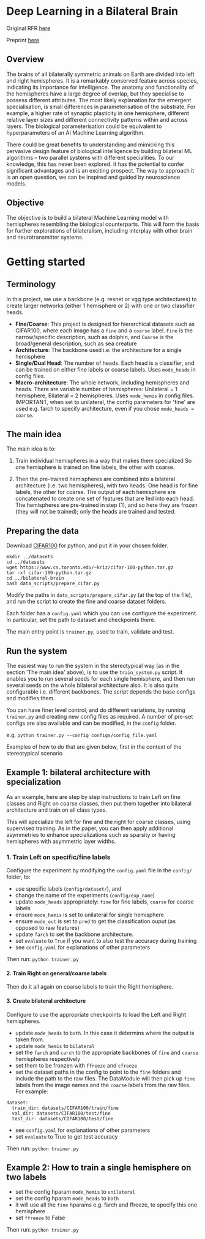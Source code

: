 # Deep Learning in a Bilateral Brain

Original RFR [here](https://wba-initiative.org/en/research/rfr/rfr-left-and-right-nn/)

Preprint [here](https://arxiv.org/abs/2209.06862)

## Overview

The brains of all bilaterally symmetric animals on Earth are divided into left and right hemispheres. It is a remarkably conserved feature across species, indicating its importance for intelligence. The anatomy and functionality of the hemispheres have a large degree of overlap, but they specialise to possess different attributes. The most likely explanation for the emergent specialisation, is small differences in parameterisation of the substrate. For example, a higher rate of synaptic plasticity in one hemisphere, different relative layer sizes and different connectivity patterns within and across layers. The biological parameterisation could be equivalent to hyperparameters of an AI Machine Learning algorithm.

There could be great benefits to understanding and mimicking this pervasive design feature of biological intelligence by building bilateral ML algorithms – two parallel systems with different specialities. To our knowledge, this has never been explored. It has the potential to confer significant advantages and is an exciting prospect. The way to approach it is an open question, we can be inspired and guided by neuroscience models.

## Objective

The objective is to build a bilateral Machine Learning model with hemispheres resembling the biological counterparts. This will form the basis for further explorations of bilateralism, including interplay with other brain and neurotransmitter systems.


# Getting started

## Terminology

In this project, we use a backbone (e.g. resnet or vgg type architectures) to create larger networks (either 1 hemisphere or 2) with one or two classifier heads.

- **Fine/Coarse**: This project is designed for hierarchical datasets such as CIFAR100, where each image has a `fine` and a `coarse` label. `Fine` is the narrow/specific description, such as dolphin, and `Coarse` is the broad/general description, such as sea creature
- **Architecture**: The backbone used i.e. the architecture for a single hemisphere
- **Single/Dual Head**: The number of heads. Each head is a classifier, and can be trained on either fine labels or coarse labels. Uses `mode_heads` in config files.
- **Macro-architecture**: The whole network, including hemispheres and heads. 
There are variable number of hemispheres: Unilateral = 1 hemisphere, Bilateral = 2 hemispheres. Uses `mode_hemis` in config files. IMPORTANT, when set to unilateral, the config parameters for 'fine' are used e.g. farch to specify architecture, even if you chose `mode_heads = coarse`.


## The main idea
The main idea is to:
1) Train individual hemispheres in a way that makes them specialized
So one hemisphere is trained on fine labels, the other with coarse.

2) Then the pre-trained hemispheres are combined into a bilateral architecture (i.e. two hemispheres), with two heads. One head is for fine labels, the other for coarse.
The output of each hemisphere are concatenated to create one set of features that are fed into each head. 
The hemispheres are pre-trained in step (1), and so here they are frozen (they will not be trained); only the heads are trained and tested.


## Preparing the data
Download [CIFAR100](https://www.cs.toronto.edu/~kriz/cifar.html) for python, and put it in your chosen folder.

```
mkdir ../datasets
cd ../datasets
wget https://www.cs.toronto.edu/~kriz/cifar-100-python.tar.gz
tar -xf cifar-100-python.tar.gz
cd ../bilateral-brain
bash data_scripts/prepare_cifar.py
```

Modify the paths in `data_scripts/prepare_cifar.py` (at the top of the file), and run the script to create the fine and coarse dataset folders.

Each folder has a `config.yaml` which you can use configure the experiment.
In particular, set the path to dataset and checkpoints there.

The main entry point is `trainer.py`, used to train, validate and test.

## Run the system
The easiest way to run the system in the stereotypical way (as in the section 'The main idea' above), is to use the `train_system.py` script. It enables you to run several seeds for each single hemisphere, and then run several seeds on the whole bilateral architecture also. It is also quite configurable i.e. different backbones.
The script depends the base configs and modifies them.

You can have finer level control, and do different variations, by running `trainer.py` and creating new config files as required. A number of pre-set configs are also available and can be modified, in the `config` folder.

e.g. ``python trainer.py --config configs/config_file.yaml``

Examples of how to do that are given below, first in the context of the stereotypical scenario


## Example 1: bilateral architecture with specialization
As an example, here are step by step instructions to train Left on fine classes and Right on coarse classes, then put them together into bilateral architecture and train on all class types.

This will specialize the left for fine and the right for coarse classes, using supervised training. As in the paper, you can then apply additional asymmetries to enhance specializations such as sparsity or having hemispheres with asymmetric layer widths.

### 1. Train Left on specific/fine labels
Configure the experiment by modifying the `config.yaml` file in the `config/` folder, to:

- use specific labels (`config/dataset/`), and
- change the name of the experiments (`config/exp_name`) 
- update `mode_heads` appropriately: `fine` for fine labels, `coarse` for coarse labels
- ensure `mode_hemis` is set to unilateral for single hemisphere
- ensure `mode_out` is set to `pred` to get the classification ouput (as opposed to raw features)
- update `farch` to set the backbone architecture. 
- set `evaluate` to `True` if you want to also test the accuracy during training
- see `config.yaml` for explanations of other parameters

Then run:
``python trainer.py``

#### 2. Train Right on general/coarse labels 
Then do it all again on coarse labels to train the Right hemisphere.

#### 3. Create bilateral architecture
Configure to use the appropriate checkpoints to load the Left and Right hemispheres.

- update `mode_heads` to `both`. In this case it determins where the output is taken from.
- update `mode_hemis` to `bilateral`
- set the `farch` and `carch` to the appropriate backbones of `fine` and `coarse` hemispheres respectively
- set them to be fronzen with `ffreeze` and `cfreeze`
- set the dataset paths in the config to point to the `fine` folders and include the path to the raw files.
The DataModule will then pick up `fine` labels from the image names and the `coarse` labels from the raw files.
For example:

```
dataset:
  train_dir: datasets/CIFAR100/train/fine
  val_dir: datasets/CIFAR100/test/fine
  test_dir: datasets/CIFAR100/test/fine
```

- see `config.yaml` for explanations of other parameters
- set `evaluate` to True to get test accuracy

Then run:
``python trainer.py``


## Example 2: How to train a single hemisphere on two labels

- set the config hparam `mode_hemis` to `unilateral`
- set the config hparam `mode_heads` to `both`
- it will use all the `fine` hparams e.g. farch and ffreeze, to specify this one hemisphere
- set `ffreeze` to False

Then run: ``python trainer.py``
